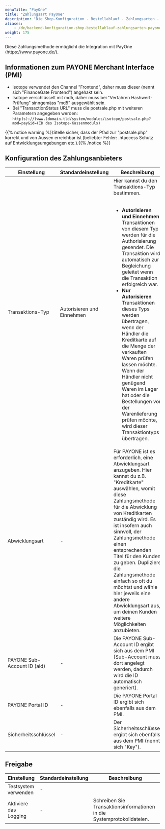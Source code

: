 ```yaml
---
menuTitle: "PayOne"
title: "Zahlungsart PayOne"
description: "Die Shop-Konfiguration - Bestellablauf - Zahlungsarten - PayOne."
aliases:
    - /de/backend-konfiguration-shop-bestellablauf-zahlungsarten-payone/
weight: 175    
---
```



Diese Zahlungsmethode ermöglicht die Integration mit PayOne (https://www.payone.de/).

## Informationen zum PAYONE Merchant Interface (PMI)

* Isotope verwendet den Channel "Frontend", daher muss dieser (nennt sich "FinanceGate Frontend") angehakt sein.
* Isotope verschlüsselt mit md5, daher muss bei "Verfahren Hashwert-Prüfung" sinngemäss  "md5" ausgewählt sein.
* Bei "TransactionStatus URL" muss die postsale.php mit weiteren Parametern angegeben werden: `http(s)://(www.)domain.tld/system/modules/isotope/postsale.php?mod=pay&id=(ID des Isotope-Kassenmoduls)`

{{% notice warning %}}Stelle sicher, dass der Pfad zur "postsale.php" korrekt und von Aussen erreichbar ist (beliebter Fehler: .htaccess Schutz auf Entwicklungsumgebungen etc.).{{% /notice %}}


## Konfiguration des Zahlungsanbieters

<table>
	<thead>
		<tr>
			<th>Einstellung</th>
			<th>Standardeinstellung</th>
			<th>Beschreibung</th>
		</tr>
	</thead>
	<tbody>
		<tr>
			<td>Transaktions-Typ</td>
			<td>Autorisieren und Einnehmen</td>
			<td>Hier kannst du den Transaktions-Typ bestimmen.<br><br>
				<ul>
				<li><strong>Autorisieren und Einnehmen</strong><br>
				Transaktionen von diesem Typ werden für die Authorisierung gesendet. Die Transaktion wird automatisch zur Begleichung geleitet wenn die Transaktion erfolgreich war.</li>
				<li><strong>Nur Autorisieren</strong><br>
				Transaktionen dieses Typs werden übertragen, wenn der Händler die Kreditkarte auf die Menge der verkauften Waren prüfen lassen möchte. Wenn der Händler nicht genügend Waren im Lager hat oder die Bestellungen vor der Warenlieferung prüfen möchte, wird dieser Transaktiontyps übertragen.</li>
				</ul>
			</td>
		</tr>
		<tr>
			<td>Abwicklungsart</td>
			<td>-</td>
			<td>Für PAYONE ist es erforderlich, eine Abwicklungsart anzugeben. Hier kannst du z.B. "Kreditkarte" auswählen, womit diese Zahlungsmethode für die Abwicklung von Kreditkarten zuständig wird. Es ist insofern auch sinnvoll, der Zahlungsmethode einen entsprechenden Titel für den Kunden zu geben. Dupliziere die Zahlungsmethode einfach so oft du möchtst und wähle hier jeweils eine andere Abwicklungsart aus, um deinen Kunden weitere Möglichkeiten anzubieten.</td>
		</tr>
		<tr>
			<td>PAYONE Sub-Account ID (aid)</td>
			<td>-</td>
			<td>Die PAYONE Sub-Account ID ergibt sich aus dem PMI (Sub-Account muss dort angelegt werden, dadurch wird die ID automatisch generiert).</td>
		</tr>
		<tr>
			<td>PAYONE Portal ID</td>
			<td>-</td>
			<td>Die PAYONE Portal ID ergibt sich ebenfalls aus dem PMI.</td>
		</tr>
		<tr>
			<td>Sicherheitsschlüssel</td>
			<td>-</td>
			<td>Der Sicherheitsschlüssel ergibt sich ebenfalls aus dem PMI (nennt sich "Key").</td>
		</tr>
	</tbody>
</table>

## Freigabe

<table>
	<thead>
		<tr>
			<th>Einstellung</th>
			<th>Standardeinstellung</th>
			<th>Beschreibung</th>
		</tr>
	</thead>
	<tbody>
		<tr>
			<td>Testsystem verwenden</td>
			<td>-</td>
			<td></td>
		</tr>
        <tr>
            <td>Aktiviere das Logging</td>
            <td>-</td>
            <td>Schreiben Sie Transaktionsinformationen in die Systemprotokolldateien.</td>
        </tr>
	</tbody>
</table>
